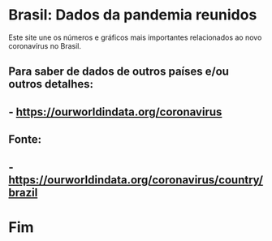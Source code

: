 # Brasil: Dados da pandemia reunidos

Este site une os números e gráficos mais importantes relacionados ao novo coronavírus no Brasil.

## Para saber de dados de outros países e/ou outros detalhes: 
## - https://ourworldindata.org/coronavirus

## Fonte: 
## - https://ourworldindata.org/coronavirus/country/brazil

# Fim
